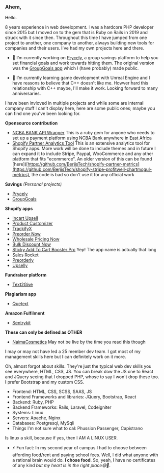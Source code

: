 ### Ahem,

Hello.

8 years experience in web development. I was a hardcore PHP developer since 2015 but I moved on to the gem that is Ruby on Rails in 2019 and struck with it since then. Throughout this time I have jumped from one project to another, one company to another, always building new tools for companies and their users. I've had my own projects here and there.

- 🔭 I’m currently working on [Prycely](https://prycely.com), a group savings platform to help you set financial goals and work towards hitting them. The original version was the [GroupGoals app](https://play.google.com/store/apps/details?id=tech.berjis.groupgoals&hl=en&gl=US) which I (have probably) made public.

- 🌱 I’m currently learning game development with Unreal Engine and I have reasons to believe that C++ doesn't like me. Howver hard this relationship with C++ maybe, I'll make it work. Looking forward to many anniversaries.

I have been invloved in multiple projects and while some are internal company stuff I can't display here, here are some public ones; maybe you can find one you've been looking for.

**Opensource contribution**
- [NCBA BANK API Wrapper](https://github.com/BerjisTech/ncba) This is a ruby gem for anyone who needs to set up a payment platform using NCBA Bank anywhere in East Africa
- [Shopify Partner Analytics Tool](https://github.com/BerjisTech/shopify-partner-metrics) This is an extensive analytics tool for Shopify apps. More work will be done to include themes and in future I can expand it to include Stripe, Paypal, WooCommerce and any other platform that fits "ecommerce". An older version of this can be found [here]([https://github.com/BerjisTech/shopify-partner-metrics](https://github.com/BerjisTech/shopify-stripe-profitwell-chartmogul-metrics), the code is bad so don't use it for any official work

**Savings** _(Personal projects)_
- [Prycely](https://prycely.com)
- [GroupGoals](https://play.google.com/store/apps/details?id=tech.berjis.groupgoals&hl=en&gl=US)

**Shopify apps**
- [Incart Upsell](https://incartupsell.com)
- [Product Customizer](https://productcustomizer.com)
- [TrackifyX](https://trackifyapp.com)
- [Preorder Now](https://websiteondemand.ca/pre-order-now)
- [Wholesale Pricing Now](https://websiteondemand.ca/wholesale-custom-pricing)
- [Bulk Discount Now](https://websiteondemand.ca/bulk-discount-now)
- [Sticky Add To Cart Booster Pro](https://codeinero.net/sticky-add-to-cart) Yep! The app name is actually that long
- [Sales Rocket](https://codeinero.net/sales-rocket)
- [Preorderly](https://codeinero.net/preorderly)
- [Upselly](https://codeinero.net/upselly)

**Fundraiser platform**
- [Text2Give](text2give.co)

**Plagiarism app**
- [Quetext](quetext.com)

**Amazon Fulfilment**
- [Sentrykit](https://www.sentrykit.com)

**These can only be defined as OTHER**
- [NaimaCosmetics](https://naimacosmetics.com) May not be live by the time you read this though

I may or may not have led a 25 member dev team. I got most of my management skills here but I can definitely work on it more.

Oh, almost forgot about skills. They're just the typical web dev skills you see everywhere, HTML, CSS, JS. You can break dow the JS one to React and JQuery seeing that I dropped PHP, whose to say I won't drop these too. I prefer Bootstrap and my custom CSS.

- Frontend: HTML, CSS, SCSS, SAAS, JS
- Frontend Frameworks and libraries: JQuery, Bootstrap, React
- Backend: Ruby, PHP
- Backend Frameworks: Rails, Laravel, Codeigniter
- Systems: Linux
- Servers: Apache, Nginx
- Databases: Postgresql, MySqli
- Things I'm not sure what to cal: Phussion Passenger, Capistrano

Is linux a skill, because if yes, then I AM A LINUX USER.

- ⚡ Fun fact: In my second year of campus I had to choose between affording food/rent and paying school fees. Well, I did what anyone with a rational brain would do. **I chose food**. So, yeah, I have no certificates of any kind *but my heart is in the right place😅🥴*.

<!--
**BerjisTech/berjistech** is a ✨ _special_ ✨ repository because its `README.md` (this file) appears on your GitHub profile.

Here are some ideas to get you started:

- 🔭 I’m currently working on ...
- 🌱 I’m currently learning ...
- 👯 I’m looking to collaborate on ...
- 🤔 I’m looking for help with ...
- 💬 Ask me about ...
- 📫 How to reach me: ...
- 😄 Pronouns: ...
- ⚡ Fun fact: ...
-->
